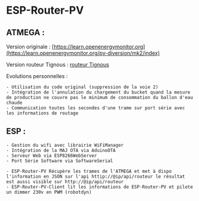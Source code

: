 # ESP-Router-PV
## ATMEGA :

Version originale : [https://learn.openenergymonitor.org](https://learn.openenergymonitor.org/pv-diversion/mk2/index)

Version routeur Tignous : [routeur Tignous](https://forum-photovoltaique.fr/viewtopic.php?f=110&t=40512&sid=59bafdce37acdfd6e16334a939181397)
	
Evolutions personnelles :

	- Utilisation du code original (suppression de la voie 2)
	- Intégration de l'annulation du chargement du bucket quand la mesure de production ne couvre pas le minimum de consommation du ballon d'eau chaude
	- Communication toutes les secondes d'une trame sur port série avec les informations de routage
	
## ESP :

	- Gestion du wifi avec librairie WiFiManager
	- Intégration de la MAJ OTA via AduinoOTA
	- Serveur Web via ESP8266WebServer
	- Port Série Software via SoftwareSerial
	
	- ESP-Router-PV Récupère les trames de l'ATMEGA et met à dispo l'information en JSON sur l'api httip://@ip/api/routeur le résultat est aussi visible sur http://@ip/api/routeur
	- ESP-Router-PV-Client lit les informations de ESP-Router-PV et pilote un dimmer 230v en PWM (robotdyn)